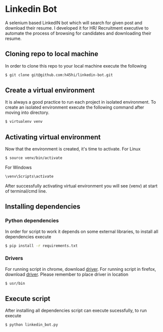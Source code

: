 # Linkedin Bot
A selenium based LinkedIN bot which will search for given post and download their resume. I developed it for HR/ Recruitment executive to automate the process of browsing for candidates and downloading their resume.

## Cloning repo to local machine
In order to clone this repo to your local machine execute the following

```bash
$ git clone git@github.com:h45hi/linkedin-bot.git
```

## Create a virtual environment
It is always a good practice to run each project in isolated environment. To create an isolated environment execute the following command after moving into directory.

```bash
$ virtualenv venv
```
## Activating virtual environment
Now that the environment is created, it's time to activate.
For Linux
```bash
$ source venv/bin/activate
```
For Windows
```bash
\venv\Scripts\activate
```
After successfully activating virtual environment you will see (venv) at start of terminal/cmd line.

## Installing dependencies
### Python dependencies
In order for script to work it depends on some external libraries, to install all dependencies execute

```bash
$ pip install -r requirements.txt
```
### Drivers
For running script in chrome, download [driver](https://sites.google.com/a/chromium.org/chromedriver/).
For running script in firefox, download [driver](https://github.com/mozilla/geckodriver/releases).
Please remember to place driver in location
```bash
$ usr/bin
```
## Execute script
After installing all dependencies script can execute sucessfully, to run execute

 ```bash
$ python linkedin_bot.py
```
